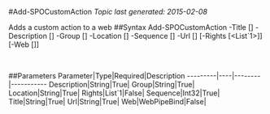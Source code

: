 #Add-SPOCustomAction
*Topic last generated: 2015-02-08*

Adds a custom action to a web
##Syntax
    Add-SPOCustomAction -Title [<String>] -Description [<String>] -Group [<String>] -Location [<String>] -Sequence [<Int32>] -Url [<String>] [-Rights [<List`1>]] [-Web [<WebPipeBind>]]

&nbsp;

##Parameters
Parameter|Type|Required|Description
---------|----|--------|-----------
Description|String|True|
Group|String|True|
Location|String|True|
Rights|List`1|False|
Sequence|Int32|True|
Title|String|True|
Url|String|True|
Web|WebPipeBind|False|
